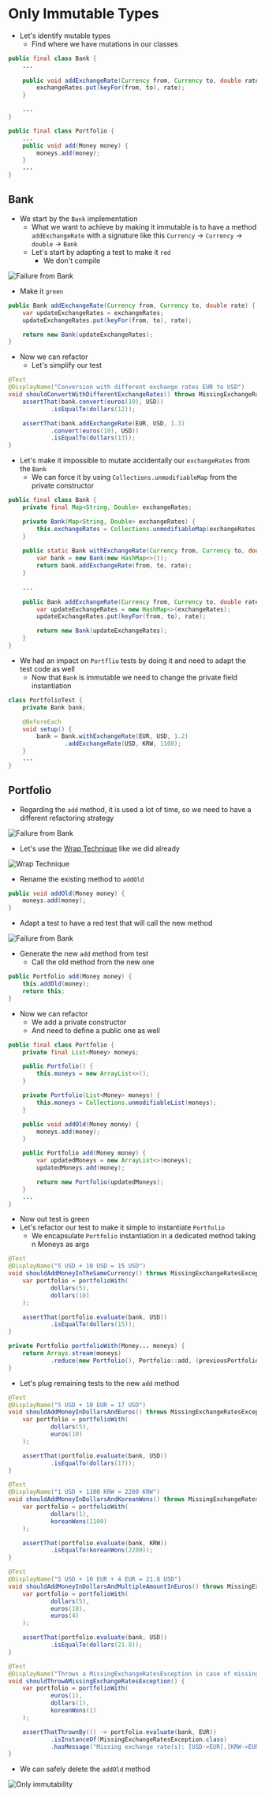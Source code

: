 # Only Immutable Types
- Let's identify mutable types
  - Find where we have mutations in our classes

```java
public final class Bank {
    ...
    
    public void addExchangeRate(Currency from, Currency to, double rate) {
        exchangeRates.put(keyFor(from, to), rate);
    }

    ...
}

public final class Portfolio {
    ...
    public void add(Money money) {
        moneys.add(money);
    }
    ...
}
```

## Bank
- We start by the `Bank` implementation
  - What we want to achieve by making it immutable is to have a method `addExchangeRate` with a signature like this `Currency` -> `Currency` -> `double` -> `Bank`
  - Let's start by adapting a test to make it `red`
    - We don't compile

![Failure from Bank](img/immutable-types-bank.png)

- Make it `green`
```java
public Bank addExchangeRate(Currency from, Currency to, double rate) {
    var updateExchangeRates = exchangeRates;
    updateExchangeRates.put(keyFor(from, to), rate);

    return new Bank(updateExchangeRates);
}
```
- Now we can refactor
  - Let's simplify our test
```java
@Test
@DisplayName("Conversion with different exchange rates EUR to USD")
void shouldConvertWithDifferentExchangeRates() throws MissingExchangeRateException {
    assertThat(bank.convert(euros(10), USD))
            .isEqualTo(dollars(12));

    assertThat(bank.addExchangeRate(EUR, USD, 1.3)
            .convert(euros(10), USD))
            .isEqualTo(dollars(13));
}
```
- Let's make it impossible to mutate accidentally our `exchangeRates` from the `Bank`
  - We can force it by using `Collections.unmodifiableMap` from the private constructor
```java
public final class Bank {
    private final Map<String, Double> exchangeRates;

    private Bank(Map<String, Double> exchangeRates) {
        this.exchangeRates = Collections.unmodifiableMap(exchangeRates);
    }
    
    public static Bank withExchangeRate(Currency from, Currency to, double rate) {
        var bank = new Bank(new HashMap<>());
        return bank.addExchangeRate(from, to, rate);
    }
    
    ...

    public Bank addExchangeRate(Currency from, Currency to, double rate) {
        var updateExchangeRates = new HashMap<>(exchangeRates);
        updateExchangeRates.put(keyFor(from, to), rate);

        return new Bank(updateExchangeRates);
    }
}
```

- We had an impact on `Portflio` tests by doing it and need to adapt the test code as well
  - Now that `Bank` is immutable we need to change the private field instantiation
```java
class PortfolioTest {
    private Bank bank;

    @BeforeEach
    void setup() {
        bank = Bank.withExchangeRate(EUR, USD, 1.2)
                .addExchangeRate(USD, KRW, 1100);
    }
    ...
}
```

## Portfolio
- Regarding the `add` method, it is used a lot of time, so we need to have a different refactoring strategy

![Failure from Bank](img/immutable-types-portfolio-add.png)

- Let's use the [Wrap Technique](https://understandlegacycode.com/blog/key-points-of-working-effectively-with-legacy-code/#2-the-wrap-technique) like we did already

![Wrap Technique](img/immutable-types-wrap-technique.png)

- Rename the existing method to `addOld`
```java
public void addOld(Money money) {
    moneys.add(money);
}
```

- Adapt a test to have a red test that will call the new method

![Failure from Bank](img/immutable-types-portfolio.png)

- Generate the new `add` method from test
  - Call the old method from the new one
  
```java
public Portfolio add(Money money) {
    this.addOld(money);
    return this;
}
```

- Now we can refactor
  - We add a private constructor
  - And need to define a public one as well

```java
public final class Portfolio {
    private final List<Money> moneys;

    public Portfolio() {
        this.moneys = new ArrayList<>();
    }

    private Portfolio(List<Money> moneys) {
        this.moneys = Collections.unmodifiableList(moneys);
    }

    public void addOld(Money money) {
        moneys.add(money);
    }

    public Portfolio add(Money money) {
        var updatedMoneys = new ArrayList<>(moneys);
        updatedMoneys.add(money);

        return new Portfolio(updatedMoneys);
    }
    ...
}
```

- Now out test is green
- Let's refactor our test to make it simple to instantiate `Portfolio`
  - We encapsulate `Portfolio` instantiation in a dedicated method taking n Moneys as args

```java
@Test
@DisplayName("5 USD + 10 USD = 15 USD")
void shouldAddMoneyInTheSameCurrency() throws MissingExchangeRatesException {
    var portfolio = portfolioWith(
            dollars(5),
            dollars(10)
    );

    assertThat(portfolio.evaluate(bank, USD))
            .isEqualTo(dollars(15));
}

private Portfolio portfolioWith(Money... moneys) {
    return Arrays.stream(moneys)
            .reduce(new Portfolio(), Portfolio::add, (previousPortfolio, newPortfolio) -> newPortfolio);
}
```

- Let's plug remaining tests to the new `add` method

````java
@Test
@DisplayName("5 USD + 10 EUR = 17 USD")
void shouldAddMoneyInDollarsAndEuros() throws MissingExchangeRatesException {
    var portfolio = portfolioWith(
            dollars(5),
            euros(10)
    );

    assertThat(portfolio.evaluate(bank, USD))
            .isEqualTo(dollars(17));
}

@Test
@DisplayName("1 USD + 1100 KRW = 2200 KRW")
void shouldAddMoneyInDollarsAndKoreanWons() throws MissingExchangeRatesException {
    var portfolio = portfolioWith(
            dollars(1),
            koreanWons(1100)
    );

    assertThat(portfolio.evaluate(bank, KRW))
            .isEqualTo(koreanWons(2200));
}

@Test
@DisplayName("5 USD + 10 EUR + 4 EUR = 21.8 USD")
void shouldAddMoneyInDollarsAndMultipleAmountInEuros() throws MissingExchangeRatesException {
    var portfolio = portfolioWith(
            dollars(5),
            euros(10),
            euros(4)
    );

    assertThat(portfolio.evaluate(bank, USD))
            .isEqualTo(dollars(21.8));
}

@Test
@DisplayName("Throws a MissingExchangeRatesException in case of missing exchange rates")
void shouldThrowAMissingExchangeRatesException() {
    var portfolio = portfolioWith(
            euros(1),
            dollars(1),
            koreanWons(1)
    );

    assertThatThrownBy(() -> portfolio.evaluate(bank, EUR))
            .isInstanceOf(MissingExchangeRatesException.class)
            .hasMessage("Missing exchange rate(s): [USD->EUR],[KRW->EUR]");
}
````

- We can safely delete the `addOld` method

![Only immutability](../../docs/img/immutable.png)